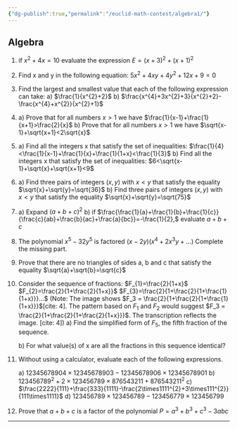 ```yaml
---
{"dg-publish":true,"permalink":"/euclid-math-contest/algebra1/"}
---
```




## Algebra

1.  if $x^{2}+4x=10$ evaluate the expression $E=(x+3)^{2}+(x+1)^{2}$

2.  Find x and y in the following equation: $5x^{2}+4xy+4y^{2}+12x+9=0$

3.  Find the largest and smallest value that each of the following expression can take:
    a) $\frac{1}{x^{2}+2}$
    b) $\frac{x^{4}+3x^{2}+3}{x^{2}+2}-\frac{x^{4}+x^{2}}{x^{2}+1}$

4.  a) Prove that for all numbers $x>1$ we have
    $\frac{1}{x-1}+\frac{1}{x+1}>\frac{2}{x}$
    b) Prove that for all numbers $x>1$ we have $\sqrt{x-1}+\sqrt{x+1}<2\sqrt{x}$



5.  a) Find all the integers x that satisfy the set of inequalities: $\frac{1}{4}<\frac{1}{x-1}+\frac{1}{x}+\frac{1}{1+x}<\frac{1}{3}$
    b) Find all the integers x that satisfy the set of inequalities: $6<\sqrt{x-1}+\sqrt{x}+\sqrt{x+1}<9$

6.  a) Find three pairs of integers $(x,y)$ with $x<y$ that satisfy the equality $\sqrt{x}+\sqrt{y}=\sqrt{36}$
    b) Find three pairs of integers $(x,y)$ with $x<y$ that satisfy the equality $\sqrt{x}+\sqrt{y}=\sqrt{75}$

7.  a) Expand $(a+b+c)^{2}$
    b) if $\frac{\frac{1}{a}+\frac{1}{b}+\frac{1}{c}}{\frac{c}{ab}+\frac{b}{ac}+\frac{a}{bc}}=-\frac{1}{2},$
    evaluate $a+b+c$



8.  The polynomial $x^{5}-32y^{5}$ is factored $(x-2y)(x^{4}+2x^{3}y+...)$ Complete the missing part.

9.  Prove that there are no triangles of sides a, b and c that satisfy the equality $\sqrt{a}+\sqrt{b}=\sqrt{c}$

10. Consider the sequence of fractions: $F_{1}=\frac{2}{1+x}$
    $F_{2}=\frac{2}{1+\frac{2}{1+x}}$
    $F_{3}=\frac{2}{1+\frac{2}{1+\frac{1}{1+x}}}...$ (Note: The image shows $F_3 = \frac{2}{1+\frac{2}{1+\frac{1}{1+x}}}$[cite: 4]. The pattern based on $F_1$ and $F_2$ would suggest $F_3 = \frac{2}{1+\frac{2}{1+\frac{2}{1+x}}}$. The transcription reflects the image. [cite: 4])
    a) Find the simplified form of $F_{5}$, the fifth fraction of the sequence.

    b) For what value(s) of x are all the fractions in this sequence identical?



11. Without using a calculator, evaluate each of the following expressions.

    a) $12345678904\times12345678903-12345678906\times12345678901$
    b) $123456789^{2}+2\times123456789\times876543211+876543211^{2}$
    c) $\frac{2222}{111}+\frac{333}{1111}-\frac{2\times1111^{2}+3\times111^{2}}{111\times1111}$
    d) $123456789\times123456789-123456779\times123456799$

12. Prove that $a+b+c$ is a factor of the polynomial $P=a^{3}+b^{3}+c^{3}-3abc$

---